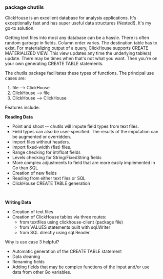 ### package chutils

ClickHouse is an excellent database for analysis applications.  It's exceptionally fast and has super useful
data structures (Nested!).  It's my go-to solution.

Getting text files into most any database can be a hassle. There is often random garbage in fields.
Column order varies.  The destination table has to exist.  For materializing output of a query,
ClickHouse supports CREATE MATERIALIZED VIEW. This view updates any time the underlying table(s) update.
There may be times when that's not what you want.  Then you're on your own generating CREATE TABLE statements.

The chutils package facilitates these types of functions. The principal use cases are:

1. file --> ClickHouse
2. ClickHouse --> file
3. ClickHouse --> ClickHouse


Features include:

**Reading Data**
- Point and shoot -- chutils will impute field types from text files.
- Field types can also be user-specified.  The results of the imputation can be augmented or overridden.
- Import files without headers.
- Import fixed-width (flat) files.
- Range checking for int/float fields
- Levels checking for String/FixedString fields
- More complex adjustments to field that are more easily implemented in Go than SQL
- Creation of new fields
- Reading from either text files or SQL
- ClickHouse CREATE TABLE generation
<br>

**Writing Data**
- Creation of text files
- Creation of ClickHouse tables via three routes:
    - from textfiles using clickhouse-client (package file)
    - from VALUES statements built with sql.Writer
    - from SQL directly using sql.Reader

Why is use case 3 helpful?
- Automatic generation of the CREATE TABLE statement
- Data cleaning
- Renaming fields
- Adding fields that may be complex functions of the Input and/or use data from other Go variables.
